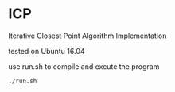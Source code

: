 # ICP
Iterative Closest Point Algorithm Implementation

tested on Ubuntu 16.04

use run.sh to compile and excute the program

```bash
./run.sh
```
